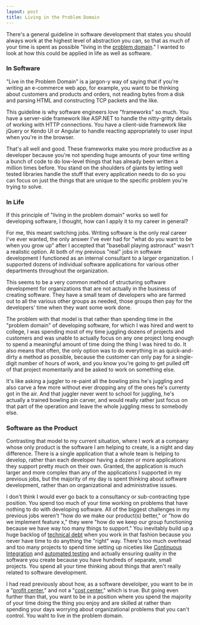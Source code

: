 ```yaml
---
layout: post
title: Living in the Problem Domain
---
```


There's a general guideline in software development that states you should always work at
the highest level of abstraction you can, so that as much of your time is spent as possible
"living in the [problem domain](https://en.wikipedia.org/wiki/Problem_domain)." I wanted 
to look at how this could be applied in life as well as software.

### In Software

"Live in the Problem Domain" is a jargon-y way of saying that if you're writing an 
e-commerce web app, for example, you want to be thinking about customers and products 
and orders, not reading bytes from a disk and parsing HTML and constructing TCP packets 
and the like.

This guideline is why software engineers love "frameworks" so much. You have a server-side
framework like ASP.NET to handle the nitty-gritty details of working with HTTP connections.
You have a client-side framework like jQuery or Kendo UI or Angular to handle reacting
appropriately to user input when you're in the browser.

That's all well and good. These frameworks make you more productive as a developer because 
you're not spending huge amounts of your time writing a bunch of code to do low-level things
that has already been written a million times before. You stand on the shoulders of giants 
by letting well tested libraries handle the stuff that every application needs to do so you 
can focus on just the things that are unique to the specific problem you're trying to solve.

### In Life

If this principle of "living in the problem domain" works so well for developing software,
I thought, how can I apply it to my career in general?

For me, this meant switching jobs. Writing software is the only real career I've ever wanted,
the only answer I've ever had for "what do you want to be when you grow up" after I accepted
that "baseball playing astronaut" wasn't a realistic option. At both of my previous "real" jobs 
in software development I functioned as an internal consultant to a larger organization. I 
supported dozens of individual software applications for various other departments throughout the 
organization. 

This seems to be a very common method of structuring software development for organizations that
are not actually in the business of creating software. They have a small team of developers who
are farmed out to all the various other groups as needed, those groups then pay for the 
developers' time when they want some work done. 

The problem with that model is that rather than spending time in the "problem domain" of developing
software, for which I was hired and went to college, I was spending most of my time juggling
dozens of projects and customers and was unable to actually focus on any one project
long enough to spend a meaningful amount of time doing the thing I was hired to do. It also means
that often, the only option was to do everything in as quick-and-dirty a method as possible, because 
the customer can only pay for a single-digit number of hours of work, and you know you're going to 
get pulled off of that project momentarily and be asked to work on something else. 

It's like asking a juggler to re-paint all the bowling pins he's juggling and also carve a few
more without ever dropping any of the ones he's currenty got in the air. And that juggler never
went to school for juggling, he's actually a trained bowling pin carver, and would really
rather just focus on that part of the operation and leave the whole juggling mess to somebody else.

### Software as the Product

Contrasting that model to my current situation, where I work at a company whose only product is
the software I am helping to create, is a night and day difference. There is a single application
that a whole team is helping to develop, rather than each developer having a dozen or more applications
they support pretty much on their own. Granted, the application is much larger and more complex than
any of the applications I supported in my previous jobs, but the majority of my day is spent thinking 
about software development, rather than on organizational and administrative issues.

I don't think I would ever go back to a consultancy or sub-contracting type position. You spend too
much of your time working on problems that have nothing to do with developing software. All of the
biggest challenges in my previous jobs weren't "how do we make our product(s) better," or "how do 
we implement feature x," they were "how do we keep our group functioning because we have way too 
many things to support." You inevitably build up a huge backlog of 
[technical debt](https://en.wikipedia.org/wiki/Technical_debt) 
when you work in that fashion because you never have time to do anything the "right" way. There's too
much overhead and too many projects to spend time setting up niceties like 
[Continuous Integration](https://en.wikipedia.org/wiki/Continuous_integration) and 
[automated testing](https://en.wikipedia.org/wiki/Test_automation) and
actually ensuring quality in the software you create because you have hundreds of separate, 
small projects. You spend all your time thinking about things that aren't really related to software
development.

I had read previously about how, as a software develolper, you want to be in a 
"[profit center](https://en.wikipedia.org/wiki/Profit_center)," and not a 
"[cost center](https://en.wikipedia.org/wiki/Cost_centre_(business)),"
which is true. But going even further than that, you want to be in a position
where you spend the majority of your time doing the thing you enjoy and are skilled at rather than
spending your days worrying about organizational problems that you can't control. You waht to
live in the problem domain.
